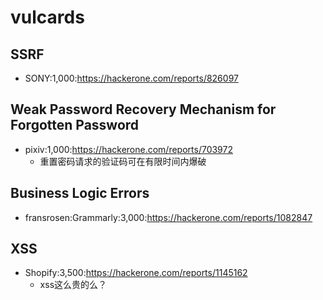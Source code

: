 # vulcards

## SSRF
- SONY:1,000:https://hackerone.com/reports/826097


## Weak Password Recovery Mechanism for Forgotten Password
- pixiv:1,000:https://hackerone.com/reports/703972
  - 重置密码请求的验证码可在有限时间内爆破


## Business Logic Errors
- fransrosen:Grammarly:3,000:https://hackerone.com/reports/1082847


## XSS
- Shopify:3,500:https://hackerone.com/reports/1145162
  - xss这么贵的么？
